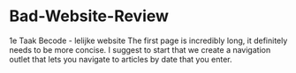 # Bad-Website-Review
1e Taak Becode - lelijke website
The first page is incredibly long, it definitely needs to be more concise. I suggest to start that we create a navigation outlet that lets you navigate to articles by date that you enter.
